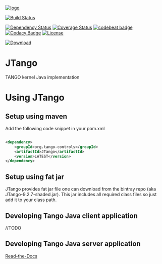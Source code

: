 [![logo](http://www.tango-controls.org/static/tango/img/logo_tangocontrols.png)](http://www.tango-controls.org)


[![Build Status](https://travis-ci.org/tango-controls/JTango.svg?branch=enable-tests)](https://travis-ci.org/tango-controls/JTango)

[![Dependency Status](https://www.versioneye.com/user/projects/592bf58aa8a056006137f4ba/badge.svg?style=flat-square)](https://www.versioneye.com/user/projects/592bf58aa8a056006137f4ba)
[![Coverage Status](https://coveralls.io/repos/github/tango-controls/JTango/badge.svg?branch=master)](https://coveralls.io/github/tango-controls/JTango?branch=master)
[![codebeat badge](https://codebeat.co/badges/04195151-0ff7-4420-94eb-68d246ebfe75)](https://codebeat.co/projects/github-com-tango-controls-jtango-master)
[![Codacy Badge](https://api.codacy.com/project/badge/Grade/d3dd5b565ec546e4b3ad4e28bd0b85dd)](https://www.codacy.com/app/tango-controls/JTango?utm_source=github.com&amp;utm_medium=referral&amp;utm_content=tango-controls/JTango&amp;utm_campaign=Badge_Grade)
[![License](https://img.shields.io/badge/license-LGPL--3.0-blue.svg)](https://github.com/tango-controls/JTango/blob/master/LICENSE)

[![Download](https://api.bintray.com/packages/tango-controls/maven/JTango/images/download.svg) ](https://bintray.com/tango-controls/maven/JTango/_latestVersion)

# JTango

TANGO kernel Java implementation

# Using JTango

## Setup using maven

Add the following code snippet in your pom.xml


```xml

<dependency>
    <groupId>org.tango-controls</groupId>
    <artifactId>JTango</artifactId>
    <version>LATEST</version>
</dependency>

```

## Setup using fat jar

JTango provides fat jar file one can download from the bintray repo (aka JTango-9.2.7-shaded.jar). This jar includes all required class files so just add it to your class path.

## Developing Tango Java client application

//TODO

## Developing Tango Java server application

[Read-the-Docs](http://tango-controls.readthedocs.io/en/latest/java-server-guide/index.html)
